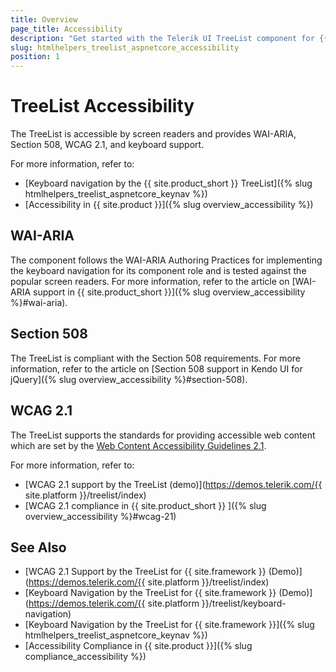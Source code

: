 ```yaml
---
title: Overview
page_title: Accessibility
description: "Get started with the Telerik UI TreeList component for {{ site.framework }} and learn about its accessibility support for WAI-ARIA, Section 508, and WCAG 2.1."
slug: htmlhelpers_treelist_aspnetcore_accessibility
position: 1
---
```


# TreeList Accessibility

The TreeList is accessible by screen readers and provides WAI-ARIA, Section 508, WCAG 2.1, and keyboard support.

For more information, refer to:
* [Keyboard navigation by the {{ site.product_short }} TreeList]({% slug htmlhelpers_treelist_aspnetcore_keynav %})
* [Accessibility in {{ site.product }}]({% slug overview_accessibility %})

## WAI-ARIA

The component follows the WAI-ARIA Authoring Practices for implementing the keyboard navigation for its component role and is tested against the popular screen readers. For more information, refer to the article on [WAI-ARIA support in {{ site.product_short }}]({% slug overview_accessibility %}#wai-aria).

## Section 508

The TreeList is compliant with the Section 508 requirements. For more information, refer to the article on [Section 508 support in Kendo UI for jQuery]({% slug overview_accessibility %}#section-508).

## WCAG 2.1

The TreeList supports the standards for providing accessible web content which are set by the [Web Content Accessibility Guidelines 2.1](https://www.w3.org/TR/WCAG/).

For more information, refer to:
* [WCAG 2.1 support by the TreeList (demo)](https://demos.telerik.com/{{ site.platform }}/treelist/index)
* [WCAG 2.1 compliance in {{ site.product_short }} ]({% slug overview_accessibility %}#wcag-21)

## See Also

* [WCAG 2.1 Support by the TreeList for {{ site.framework }} (Demo)](https://demos.telerik.com/{{ site.platform }}/treelist/index)
* [Keyboard Navigation by the TreeList for {{ site.framework }} (Demo)](https://demos.telerik.com/{{ site.platform }}/treelist/keyboard-navigation)
* [Keyboard Navigation by the TreeList for {{ site.framework }}]({% slug htmlhelpers_treelist_aspnetcore_keynav %})
* [Accessibility Compliance in {{ site.product }}]({% slug compliance_accessibility %})
